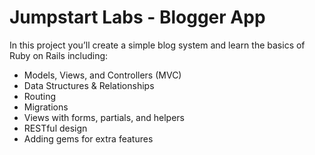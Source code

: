 # Jumpstart Labs - Blogger App

In this project you’ll create a simple blog system and learn the basics of Ruby on Rails including:

* Models, Views, and Controllers (MVC)
* Data Structures & Relationships
* Routing
* Migrations
* Views with forms, partials, and helpers
* RESTful design
* Adding gems for extra features